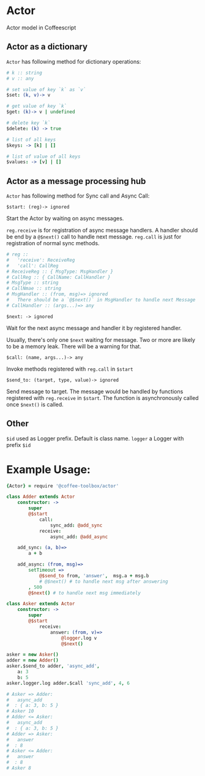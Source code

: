 # Actor
Actor model in Coffeescript

## Actor as a dictionary

`Actor` has following method for dictionary operations:

```coffeescript
# k :: string
# v :: any

# set value of key `k` as `v`
$set: (k, v)-> v

# get value of key `k`
$get: (k)-> v | undefined

# delete key `k`
$delete: (k) -> true

# list of all keys
$keys: -> [k] | []

# list of value of all keys
$values: -> [v] | []
```

## Actor as a message processing hub

`Actor` has following method for Sync call and Async Call:

`$start: (reg)-> ignored`

Start the Actor by waiting on async messages.

`reg.receive` is for registration of async message handlers.
A handler should be end by a `@$next()` call to handle next message.
`reg.call` is just for registration of normal sync methods.

```coffeescript
# reg ::
# 	'receive': ReceiveReg
# 	'call': CallReg
# ReceiveReg :: { MsgType: MsgHandler }
# CallReg :: { CallName: CallHandler }
# MsgType :: string
# CallNmae :: string
# MsgHandler :: (from, msg)=> ignored
# 	There should be a `@$next()` in MsgHandler to handle next Message
# CallHandler :: (args...)=> any
```
`$next: -> ignored`

Wait for the next async message and handler it by registered handler.

Usually, there's only one `$next` waiting for message. Two or more are likely
to be a memory leak. There will be a warning for that.

`$call: (name, args...)-> any`

Invoke methods registered with `reg.call` in `$start`

`$send_to: (target, type, value)-> ignored`

Send message to target.
The message would be handled by functions registered with `reg.receive` in
`$start`. The function is asynchronously called once `$next()` is called.

## Other
`$id` used as Logger prefix. Default is class name.
`logger` a Logger with prefix `$id`

# Example Usage:

```coffeescript
{Actor} = require '@coffee-toolbox/actor'

class Adder extends Actor
	constructor: ->
		super
		@$start
			call:
				sync_add: @add_sync
			receive:
				async_add: @add_async

	add_sync: (a, b)=>
		a + b

	add_async: (from, msg)=>
		setTimeout =>
			@$send_to from, 'answer',  msg.a + msg.b
			# @$next() # to handle next msg after answering
		, 500
		@$next() # to handle next msg immediately

class Asker extends Actor
	constructor: ->
		super
		@$start
			receive:
				answer: (from, v)=>
					@logger.log v
					@$next()

asker = new Asker()
adder = new Adder()
asker.$send_to adder, 'async_add',
	a: 3
	b: 5
asker.logger.log adder.$call 'sync_add', 4, 6

# Asker => Adder:
#   async_add
#  : { a: 3, b: 5 }
# Asker 10
# Adder <= Asker:
#   async_add
#  : { a: 3, b: 5 }
# Adder => Asker:
#   answer
#  : 8
# Asker <= Adder:
#   answer
#  : 8
# Asker 8
```
